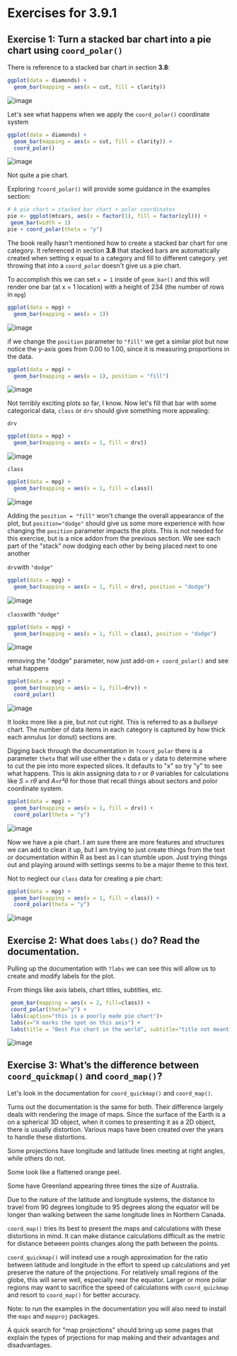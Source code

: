 # Exercises for 3.9.1

## Exercise 1: Turn a stacked bar chart into a pie chart using `coord_polar()`

There is reference to a stacked bar chart in section **3.8**:

```r
ggplot(data = diamonds) + 
  geom_bar(mapping = aes(x = cut, fill = clarity))
```
 
  ![image](/images/Exercise3.9.1.1a.png)
  
  Let's see what happens when we apply the `coord_polar()` coordinate system
  
  ```r
  ggplot(data = diamonds) + 
    geom_bar(mapping = aes(x = cut, fill = clarity)) +
    coord_polar()
  ```
  
   ![image](/images/Exercise3.9.1.1b.png)

Not quite a pie chart.

Exploring `?coord_polar()` will provide some guidance in the examples section:

```r
# A pie chart = stacked bar chart + polar coordinates
pie <- ggplot(mtcars, aes(x = factor(1), fill = factor(cyl))) +
 geom_bar(width = 1)
pie + coord_polar(theta = "y")
```

The book really hasn't mentioned how to create a stacked bar chart for one category.  It referenced in section **3.8** that stacked bars are automatically created when setting x equal to a category and fill to different category.  yet throwing that into a `coord_polar` doesn't give us a pie chart.

To accomplish this we can set `x = 1` inside of `geom_bar()`  and this will render one bar (at x = 1 location) with a height of 234 (the number of rows in `mpg`)

```r
ggplot(data = mpg) +
  geom_bar(mapping = aes(x = 1))
```
  ![image](/images/Exercise3.9.1.1c.png)
  
if we change the `position` parameter to `"fill"` we get a similar plot but now notice the y-axis goes from 0.00 to 1.00, since it is measuring proportions in the data.

```r
ggplot(data = mpg) +
  geom_bar(mapping = aes(x = 1), position = "fill")
```
  ![image](/images/Exercise3.9.1.1d.png)
  
Not terribly exciting plots so far, I know.  Now let's fill that bar with some categorical data, `class` or `drv` should give something more appealing:

`drv`
```r
ggplot(data = mpg) +
  geom_bar(mapping = aes(x = 1, fill = drv))
```
  ![image](/images/Exercise3.9.1.1e.png)

`class`
```r
ggplot(data = mpg) +
  geom_bar(mapping = aes(x = 1, fill = class))
```
  ![image](/images/Exercise3.9.1.1f.png)
  
Adding the `position = "fill"` won't change the overall appearance of the plot, but `position="dodge"` should give us some more experience with how changing the `position` parameter impacts the plots. This is not needed for this exercise, but is a nice addon from the previous section.  We see each part of the "stack" now dodging each other by being placed next to one another


`drv`with `"dodge"`
```r
ggplot(data = mpg) +
  geom_bar(mapping = aes(x = 1, fill = drv), position = "dodge")
```
  ![image](/images/Exercise3.9.1.1g.png)


`class`with `"dodge"`
```r
ggplot(data = mpg) +
  geom_bar(mapping = aes(x = 1, fill = class), position = "dodge")
```
  ![image](/images/Exercise3.9.1.1h.png)

removing the "dodge" parameter, now just add-on `+ coord_polar()` and see what happens

```r
ggplot(data = mpg) +
  geom_bar(mapping = aes(x = 1, fill=drv)) +
  coord_polar()
```
  ![image](/images/Exercise3.9.1.1i.png)

It looks more like a pie, but not cut right.  This is referred to as a *bullseye* chart.  The number of data items in each category is captured by how thick each annulus (or donut) sections are.  

Digging back through the documentation in `?coord_polar` there is a parameter `theta` that will use either the `x` data or `y` data to determine where to cut the pie into more expected slices.  It defaults to "x" so try "y" to see what happens.  This is akin assigning data to *r* or *θ* variables for calculations like *S = rθ* and *A=r²θ* for those that recall things about sectors and polor coordinate system.

```r
ggplot(data = mpg) +
  geom_bar(mapping = aes(x = 1, fill = drv)) +
  coord_polar(theta = "y")
```
  ![image](/images/Exercise3.9.1.1j.png)

Now we have a pie chart.  I am sure there are more features and structures we can add to clean it up, but I am trying to just create things from the text or documentation within R as best as I can stumble upon.  Just trying things out and playing around with settings seems to be a major theme to this text.

Not to neglect our `class` data for creating a pie chart:

```r
ggplot(data = mpg) +
  geom_bar(mapping = aes(x = 1, fill = class)) +
  coord_polar(theta = "y")
```
  ![image](/images/Exercise3.9.1.1k.png)
  
  ## Exercise 2: What does `labs()` do? Read the documentation.
  
  Pulling up the documentation with `?labs` we can see this will allow us to create and modify labels for the plot.
  
 From things like axis labels, chart titles, subtitles, etc.
 
 ```r
  geom_bar(mapping = aes(x = 2, fill=class)) +
  coord_polar(theta="y") + 
  labs(caption="this is a poorly made pie chart")+
  labs(x="X marks the spot on this axis") +
  labs(title = "Best Pie chart in the world", subtitle="title not meant to be taken seriously")
```
  ![image](/images/Exercise3.9.1.2a.png)


## Exercise 3: What’s the difference between `coord_quickmap()` and `coord_map()`?

Let's look in the documentation for `coord_quickmap()` and `coord_map()`.

Turns out the documentation is the same for both.  Their difference largely deals with rendering the image of maps.  Since the surface of the Earth is a on a spherical 3D object, when it comes to presenting it as a 2D object, there is usually distortion.  Various maps have been created over the years to handle these distortions. 

Some projections have longitude and latitude lines meeting at right angles, while others do not.  

Some look like a flattened orange peel.

Some have Greenland appearing three times the size of Australia.  

Due to the nature of the latitude and longitude systems, the distance to travel from 90 degrees longitude to 95 degrees along the equator will be longer than walking between the same longitude lines in Northern Canada.

`coord_map()` tries its best to present the maps and calculations with these distortions in mind.  It can make distance calculations difficult as the metric for distance between points changes along the path between the points.

`coord_quickmap()` will instead use a rough approximation for the ratio between latitude and longitude in the effort to speed up calculations and yet preserve the nature of the projections.  For relatively small regions of the globe, this will serve well, especially near the equator.  Larger or more polar regions may want to sacrifice the speed of calculations with `coord_quickmap` and resort to `coord_map()` for better accuracy.

Note: to run the examples in the documentation you will also need to install the `maps` and `mapproj` packages.

A quick search for "map projections" should bring up some pages that explain the types of prjections for map making and their advantages and disadvantages. 

